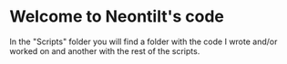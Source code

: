 # Welcome to Neontilt's code

In the "Scripts" folder you will find a folder with the code I wrote and/or worked on and another with the rest of the scripts.

